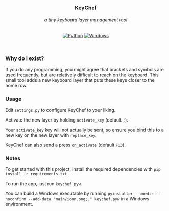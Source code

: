 <div align="center">

### KeyChef

###### a tiny keyboard layer management tool

[![Python](https://img.shields.io/badge/python-3670A0?logo=python&logoColor=ffdd54)](https://www.python.org)
[![Windows](https://shields.io/badge/Windows--9cf?logo=Windows&style=social)](https://www.microsoft.com/software-download/windows11)

</div>
<br />

### Why do I exist?

If you do any programming, you might agree that brackets and symbols are used frequently, but are relatively difficult to reach on the keyboard. This small tool adds a new keyboard layer that puts these keys closer to the home row.

### Usage

Edit `settings.py` to configure KeyChef to your liking.

Activate the new layer by holding `activate_key` (default `;`).

Your `activate_key` key will not actually be sent, so ensure you bind this to a new key on the new layer with `replace_key`.

KeyChef can also send a press `on_activate` (default `F13`).

### Notes

To get started with this project, install the required dependencies with `pip install -r requirements.txt`

To run the app, just run `keychef.pyw`.

You can build a Windows executable by running `pyinstaller --onedir --noconfirm --add-data "main/icon.png;." keychef.pyw` in a Windows environment.
